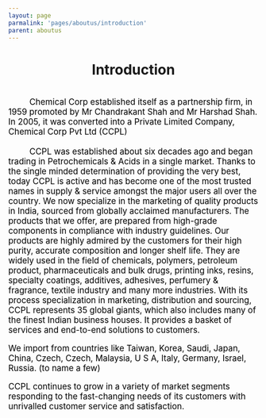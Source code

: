 ```yaml
---
layout: page
parmalink: 'pages/aboutus/introduction'
parent: aboutus
---
```


<div class="aboutintro">
    <h1 style="text-align: center;">Introduction</h1>
</div>
<div class="container">
<article style="font-size: 120%; text-align: left; color: black;">

<br>
&nbsp;&nbsp;&nbsp;&nbsp;&nbsp;&nbsp;&nbsp;&nbsp;
Chemical Corp established itself as a partnership firm, in 1959 promoted by Mr Chandrakant Shah and Mr Harshad Shah. In 2005, it was converted into a Private Limited Company, Chemical Corp Pvt Ltd (CCPL) 
<br>
<br>
&nbsp;&nbsp;&nbsp;&nbsp;&nbsp;&nbsp;&nbsp;&nbsp;
CCPL was established about six decades ago and began trading in Petrochemicals & Acids in a single market. Thanks to the single minded determination of providing the very best, today CCPL is active and has become one of the most trusted names in supply & service amongst the major users all over the country. We now specialize in the marketing of quality products in India, sourced from globally acclaimed manufacturers. The products that we offer, are prepared from high-grade components in compliance with industry guidelines. Our products are highly admired by the customers for their high purity, accurate composition and longer shelf life. They are widely used in the field of chemicals, polymers, petroleum product, pharmaceuticals and bulk drugs, printing inks, resins, specialty coatings, additives, adhesives, perfumery & fragrance, textile industry and many more industries.
With its process specialization in marketing, distribution and sourcing, CCPL represents 35 global giants, which also includes many of the finest Indian business houses. It provides a basket of services and end-to-end solutions to customers.

We import from countries like Taiwan, Korea, Saudi, Japan, China, Czech, Czech, Malaysia, U S A, Italy, Germany, Israel, Russia. (to name a few)

CCPL continues to grow in a variety of market segments responding to the fast-changing needs of its customers with unrivalled customer service and satisfaction.
</article>
</div>

